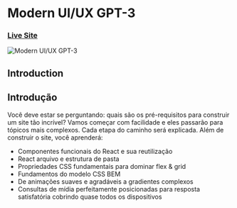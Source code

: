 # Modern UI/UX GPT-3
### [Live Site](https://gpt3-jsm.com/)

![Modern UI/UX GPT-3](https://i.ibb.co/TR5LW9z/image.png)

## Introduction

## Introdução

Você deve estar se perguntando: quais são os pré-requisitos para construir um site tão incrível? Vamos começar com facilidade e eles passarão para tópicos mais complexos. Cada etapa do caminho será explicada. Além de construir o site, você aprenderá:

- Componentes funcionais do React e sua reutilização
- React arquivo e estrutura de pasta
- Propriedades CSS fundamentais para dominar flex & grid
- Fundamentos do modelo CSS BEM
- De animações suaves e agradáveis a gradientes complexos
- Consultas de mídia perfeitamente posicionadas para resposta satisfatória cobrindo quase todos os dispositivos

